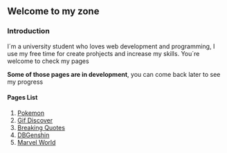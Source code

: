 ## Welcome to my zone
### Introduction
I´m a university student who loves web development and programming, I use my free time for create prohjects and increase my skills.
You´re welcome to check my pages

**Some of those pages are in development**, you can come back later to see my progress
#### Pages List
1. [Pokemon](https://deriancardenas.github.io/pokedex-final/)
2. [Gif Discover](https://deriancardenas.github.io/GifDiscover/)
3. [Breaking Quotes](https://deriancardenas.github.io/BreakingBad/)
4. [DBGenshin](http://dbgenshin.atwebpages.com/)
5. [Marvel World](https://deriancardenas.github.io/MarvelWorld/index.html)



